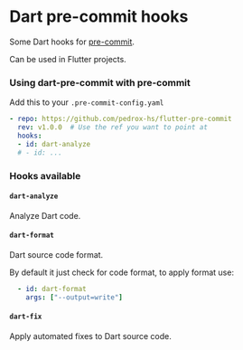 # Dart pre-commit hooks

Some Dart hooks for [pre-commit](https://github.com/pre-commit/pre-commit).

Can be used in Flutter projects.

### Using dart-pre-commit with pre-commit

Add this to your `.pre-commit-config.yaml`

```yaml
- repo: https://github.com/pedrox-hs/flutter-pre-commit
  rev: v1.0.0  # Use the ref you want to point at
  hooks:
  - id: dart-analyze
  # - id: ...
```

### Hooks available

#### `dart-analyze`
Analyze Dart code.

#### `dart-format`
Dart source code format.

By default it just check for code format, to apply format use:

```yaml
  - id: dart-format
    args: ["--output=write"]
```

#### `dart-fix`
Apply automated fixes to Dart source code.
